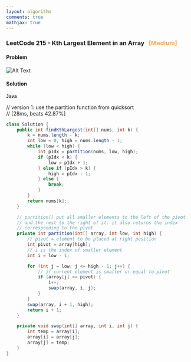 ```yaml
---
layout: algorithm
comments: true
mathjax: true
---
```


### LeetCode 215 - Kth Largest Element in an Array &nbsp; <span style="color:#F0AD4E;">[Medium]</span>

#### Problem

![Alt Text]({{site.baseurl}}/algorithms/leetcode/images/leetcode215.png)

#### Solution

**`Java`**

// version 1: use the partition function from quicksort<br>
// [28ms, beats 42.87%]
```java
class Solution {
    public int findKthLargest(int[] nums, int k) {
        k = nums.length - k;
        int low = 0, high = nums.length - 1;
        while (low < high) {
            int pIdx = partition(nums, low, high);
            if (pIdx < k) {
                low = pIdx + 1;
            } else if (pIdx > k) {
                high = pIdx - 1;
            } else {
                break;
            }
        }
        return nums[k];
    }

    // partition() put all smaller elements to the left of the pivot
    // and the rest to the right of it. it also returns the index
    // corresponding to the pivot
    private int partition(int[] array, int low, int high) {
        // pivot = element to be placed at right position
        int pivot = array[high];
        // i is the index of smaller element
        int i = low - 1;

        for (int j = low; j <= high - 1; j++) {
            // if current element is smaller or equal to pivot
            if (array[j] <= pivot) {
                i++;
                swap(array, i, j);
            }
        }
        swap(array, i + 1, high);
        return i + 1;
    }

    private void swap(int[] array, int i, int j) {
        int temp = array[i];
        array[i] = array[j];
        array[j] = temp;
    }
}
```

<br><br>
